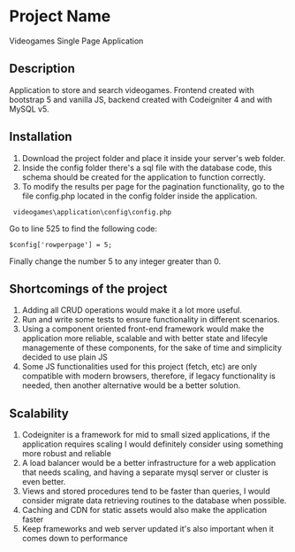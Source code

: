 # Project Name
Videogames Single Page Application

## Description
Application to store and search videogames. Frontend created with bootstrap 5 and vanilla JS, backend created with Codeigniter 4 and with MySQL v5.

## Installation
1) Download the project folder and place it inside your server's web folder.
2) Inside the config folder there's a sql file with the database code, this schema should be created for the application to function correctly.
3) To modify the results per page for the pagination functionality, go to the file config.php located in the config folder inside the application.
 ```
  videogames\application\config\config.php
 ```
 Go to line 525 to find the following code:
 ```
 $config['rowperpage'] = 5;
 ```
 Finally change the number 5 to any integer greater than 0.

## Shortcomings of the project
1) Adding all CRUD operations would make it a lot more useful.
2) Run and write some tests to ensure functionality in different scenarios.
3) Using a component oriented front-end framework would make the application more reliable, scalable and with better state and lifecyle managemente of these components, for the sake of time and simplicity decided to use plain JS
4) Some JS functionalities used for this project (fetch, etc) are only compatible with modern browsers, therefore, if legacy functionality is needed, then another alternative would be a better solution.

## Scalability
1) Codeigniter is a framework for mid to small sized applications, if the application requires scaling I would definitely consider using something more  robust and reliable
2) A load balancer would be a better infrastructure for a web application that needs scaling, and having a separate mysql server or cluster is even better.
3) Views and stored procedures tend to be faster than queries, I would consider migrate data retrieving routines to the database when possible.
4) Caching and CDN for static assets would also make the application faster
5) Keep frameworks and web server updated it's also important when it comes down to performance
